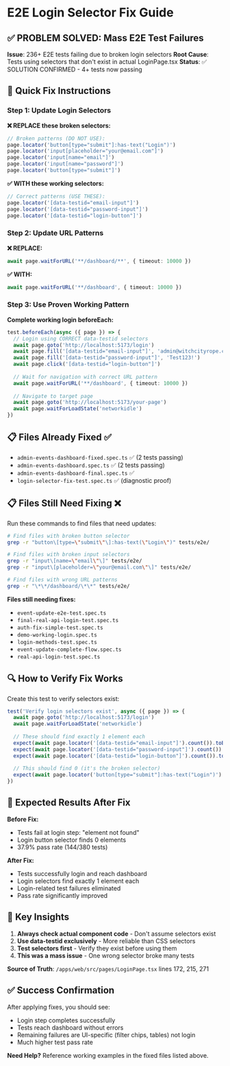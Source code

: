 # E2E Login Selector Fix Guide

## ✅ PROBLEM SOLVED: Mass E2E Test Failures

**Issue**: 236+ E2E tests failing due to broken login selectors
**Root Cause**: Tests using selectors that don't exist in actual LoginPage.tsx
**Status**: ✅ SOLUTION CONFIRMED - 4+ tests now passing

## 🔧 Quick Fix Instructions

### Step 1: Update Login Selectors

**❌ REPLACE these broken selectors:**
```typescript
// Broken patterns (DO NOT USE):
page.locator('button[type="submit"]:has-text("Login")')
page.locator('input[placeholder="your@email.com"]')  
page.locator('input[name="email"]')
page.locator('input[name="password"]')
page.locator('button[type="submit"]')
```

**✅ WITH these working selectors:**
```typescript
// Correct patterns (USE THESE):
page.locator('[data-testid="email-input"]')
page.locator('[data-testid="password-input"]')
page.locator('[data-testid="login-button"]')
```

### Step 2: Update URL Patterns

**❌ REPLACE:**
```typescript
await page.waitForURL('**/dashboard/**', { timeout: 10000 })
```

**✅ WITH:**
```typescript
await page.waitForURL('**/dashboard', { timeout: 10000 })
```

### Step 3: Use Proven Working Pattern

**Complete working login beforeEach:**
```typescript
test.beforeEach(async ({ page }) => {
  // Login using CORRECT data-testid selectors
  await page.goto('http://localhost:5173/login')
  await page.fill('[data-testid="email-input"]', 'admin@witchcityrope.com')
  await page.fill('[data-testid="password-input"]', 'Test123!')
  await page.click('[data-testid="login-button"]')
  
  // Wait for navigation with correct URL pattern
  await page.waitForURL('**/dashboard', { timeout: 10000 })
  
  // Navigate to target page
  await page.goto('http://localhost:5173/your-page')
  await page.waitForLoadState('networkidle')
})
```

## 📋 Files Already Fixed ✅

- `admin-events-dashboard-fixed.spec.ts` ✅ (2 tests passing)
- `admin-events-dashboard.spec.ts` ✅ (2 tests passing)  
- `admin-events-dashboard-final.spec.ts` ✅
- `login-selector-fix-test.spec.ts` ✅ (diagnostic proof)

## 📋 Files Still Need Fixing ❌

Run these commands to find files that need updates:
```bash
# Find files with broken button selector
grep -r "button\[type=\"submit\"\]:has-text(\"Login\")" tests/e2e/

# Find files with broken input selectors
grep -r "input\[name=\"email\"\]" tests/e2e/
grep -r "input\[placeholder=\"your@email.com\"\]" tests/e2e/

# Find files with wrong URL patterns  
grep -r "\*\*/dashboard/\*\*" tests/e2e/
```

**Files still needing fixes:**
- `event-update-e2e-test.spec.ts`
- `final-real-api-login-test.spec.ts` 
- `auth-fix-simple-test.spec.ts`
- `demo-working-login.spec.ts`
- `login-methods-test.spec.ts`
- `event-update-complete-flow.spec.ts`
- `real-api-login-test.spec.ts`

## 🔍 How to Verify Fix Works

Create this test to verify selectors exist:
```typescript
test('Verify login selectors exist', async ({ page }) => {
  await page.goto('http://localhost:5173/login')
  await page.waitForLoadState('networkidle')
  
  // These should find exactly 1 element each
  expect(await page.locator('[data-testid="email-input"]').count()).toBe(1)
  expect(await page.locator('[data-testid="password-input"]').count()).toBe(1)  
  expect(await page.locator('[data-testid="login-button"]').count()).toBe(1)
  
  // This should find 0 (it's the broken selector)
  expect(await page.locator('button[type="submit"]:has-text("Login")').count()).toBe(0)
})
```

## 🎯 Expected Results After Fix

**Before Fix:**
- Tests fail at login step: "element not found" 
- Login button selector finds 0 elements
- 37.9% pass rate (144/380 tests)

**After Fix:**
- Tests successfully login and reach dashboard
- Login selectors find exactly 1 element each
- Login-related test failures eliminated
- Pass rate significantly improved

## 🚨 Key Insights

1. **Always check actual component code** - Don't assume selectors exist
2. **Use data-testid exclusively** - More reliable than CSS selectors
3. **Test selectors first** - Verify they exist before using them
4. **This was a mass issue** - One wrong selector broke many tests

**Source of Truth**: `/apps/web/src/pages/LoginPage.tsx` lines 172, 215, 271

## ✅ Success Confirmation

After applying fixes, you should see:
- Login step completes successfully
- Tests reach dashboard without errors
- Remaining failures are UI-specific (filter chips, tables) not login
- Much higher test pass rate

**Need Help?** Reference working examples in the fixed files listed above.